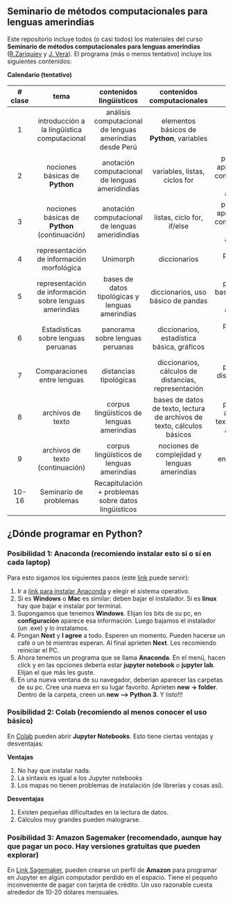 ## Seminario de métodos computacionales para lenguas amerindias

Este repositorio incluye todos (o casi todos) los materiales del curso **Seminario de métodos computacionales para lenguas amerindias** ([R.Zariquiey](https://github.com/rzariquiey) y [J. Vera](https://github.com/javiervz)). El programa (más o menos tentativo) incluye los siguientes contenidos:

**Calendario (tentativo)**

| # clase | tema | contenidos lingüísticos | contenidos computacionales | papers | tareas |
| :-: | :-: | :-: | :-: | :-: | :-: |
| 1 | introducción a la lingüística computacional | análisis computacional de lenguas amerindias desde Perú | elementos básicos de **Python**, variables |  |  |
| 2 | nociones básicas de **Python** | anotación computacional de lenguas ameridindias | variables, listas, ciclos for | papers sobre aproximaciones computacionales a lenguas amerindias |  |              
| 3 | nociones básicas de **Python** (continuación) | anotación computacional de lenguas ameridindias | listas, ciclo for, if/else | papers sobre aproximaciones computacionales a lenguas amerindias |   |
| 4 | representación de información morfológica | Unimorph | diccionarios | paper sobre Unimorph | tarea 1 |
| 5 | representación de información sobre lenguas amerindias | bases de datos tipológicas y lenguas amerindias | diccionarios, uso básico de pandas | paper sobre bases de datos y lenguas amerindias |  |
| 6 | Estadísticas sobre lenguas peruanas | panorama sobre lenguas peruanas | diccionarios, estadística básica, gráficos | paper sobre estado de lenguas peruanas | entrega tarea 1, tarea 2 |
| 7 | Comparaciones entre lenguas | distancias tipológicas | diccionarios, cálculos de distancias, representación | paper sobre distancias entre lenguas |  |
| 8 | archivos de texto | corpus lingüísticos de lenguas amerindias | bases de datos de texto, lectura de archivos de texto, cálculos básicos | paper sobre archivos de texto en lenguas amerindias|  |
| 9 | archivos de texto (continuación) | corpus lingüísticos de lenguas amerindias | nociones de complejidad y lenguas amerindias | entrega tarea 2 | paper sobre entropía |  |
| 10-16 | Seminario de problemas | Recapitulación + problemas sobre datos lingüísticos |  |  | 


## ¿Dónde programar en **Python**?

### Posibilidad 1: **Anaconda** (recomiendo instalar esto sí o sí en cada laptop)

Para esto sigamos los siguientes pasos (este [link](https://medium.com/saturdays-ai/empezando-a-usar-jupyter-notebook-para-python-parte-1-instalaci%C3%B3n-94e97b4c5f37) puede servir):

1. Ir a [link para instalar Anaconda](https://docs.anaconda.com/anaconda/install/) y elegir el sistema operativo.
2. Si es **Windows** o **Mac** es similar: deben bajar el instalador. Si es **linux** hay que bajar e instalar por terminal.
3. Supongamos que tenemos **Windows**. Elijan los bits de su pc, en **configuración** aparece esa información. Luego bajamos el instalador (un .exe) y lo instalamos.
4. Pongan **Next** y **I agree** a todo. Esperen un momento. Pueden hacerse un café o un té mientras esperan. Al final aprieten **Next**. Les recomiendo reiniciar el PC.
5. Ahora tenemos un programa que se llama **Anaconda**. En el menú, hacen click y en las opciones debería estar **jupyter notebook** o **jupyter lab**. Elijan el que más les guste. 
6. En una nueva ventana de su navegador, deberían aparecer las carpetas de su pc. Cree una nueva en su lugar favorito. Aprieten **new -> folder**. Dentro de la carpeta, creen un **new --> Python 3**. Y listo!!!

### Posibilidad 2: **Colab** (recomiendo al menos conocer el uso básico)

En [Colab](https://colab.research.google.com/) pueden abrir **Jupyter Notebooks**. Esto tiene ciertas ventajas y desventajas:

**Ventajas**

1. No hay que instalar nada. 
2. La sintaxis es igual a los Jupyter notebooks
3. Los mapas no tienen problemas de instalación (de librerías y cosas así). 

**Desventajas**

1. Existen pequeñas dificultades en la lectura de datos.
2. Cálculos muy grandes pueden malograrse.

### Posibilidad 3: Amazon Sagemaker (recomendado, aunque hay que pagar un poco. Hay versiones gratuitas que pueden explorar)

En [Link Sagemaker](https://aws.amazon.com/es/pm/sagemaker/), pueden crearse un perfil de **Amazon** para programar en Jupyter en algún computador perdido en el espacio. Tiene el pequeño inconveniente de pagar con tarjeta de crédito. Un uso razonable cuesta alrededor de 10-20 dólares mensuales. 

